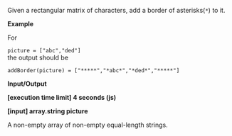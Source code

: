 Given a rectangular matrix of characters, add a border of asterisks(`*`) to it.

__Example__

For

`picture = ["abc","ded"]`<br/>
the output should be

`addBorder(picture) = ["*****","*abc*","*ded*","*****"]`

__Input/Output__

__[execution time limit] 4 seconds (js)__

__[input] array.string picture__

A non-empty array of non-empty equal-length strings.
